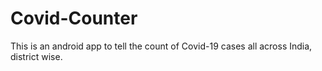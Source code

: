 # Covid-Counter
This is an android app to tell the count of Covid-19 cases all across India, district wise.
